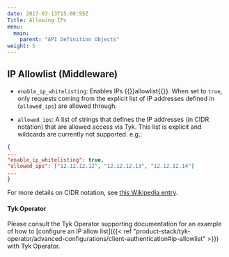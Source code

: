 ```yaml
---
date: 2017-03-13T15:08:55Z
Title: Allowing IPs
menu:
  main:
    parent: "API Definition Objects"
weight: 5
---
```


## IP Allowlist (Middleware)

* `enable_ip_whitelisting`: Enables IPs {{<fn>}}allowlist{{</fn>}}. When set to `true`, only requests coming from the explicit list of IP addresses defined in (`allowed_ips`) are allowed through.

* `allowed_ips`: A list of strings that defines the IP addresses (in CIDR notation) that are allowed access via Tyk. This list is explicit and wildcards are currently not supported. e.g.:

```json
{
...
"enable_ip_whitelisting": true,
"allowed_ips": ["12.12.12.12", "12.12.12.13", "12.12.12.14"]
...
}
```

For more details on CIDR notation, see [this Wikipedia entry](https://en.wikipedia.org/wiki/Classless_Inter-Domain_Routing#CIDR_notation).

#### Tyk Operator

Please consult the Tyk Operator supporting documentation for an example of how to [configure an IP allow list]({{< ref "product-stack/tyk-operator/advanced-configurations/client-authentication#ip-allowlist" >}}) with Tyk Operator.